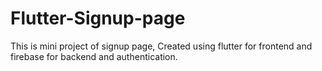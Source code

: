 # Flutter-Signup-page
This is mini project of signup page, Created using flutter for frontend and firebase for backend and authentication.
